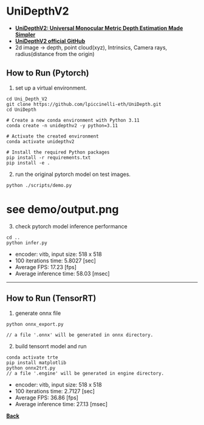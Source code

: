 # UniDepthV2
- **[UniDepthV2: Universal Monocular Metric Depth Estimation Made Simpler](https://arxiv.org/abs/2502.20110)**
- **[UniDepthV2 official GitHub](https://github.com/lpiccinelli-eth/UniDepth)**
- 2d image -> depth, point cloud(xyz), Intrinsics, Camera rays, radius(distance from the origin)

## How to Run (Pytorch)

1. set up a virtual environment.
```
cd Uni_Depth_V2
git clone https://github.com/lpiccinelli-eth/UniDepth.git
cd UniDepth

# Create a new conda environment with Python 3.11
conda create -n unidepthv2 -y python=3.11

# Activate the created environment
conda activate unidepthv2

# Install the required Python packages
pip install -r requirements.txt 
pip install -e .
```

2. run the original pytorch model on test images.
```
python ./scripts/demo.py
```
# see demo/output.png

3. check pytorch model inference performance
```
cd ..
python infer.py
```
- encoder: vitb, input size: 518 x 518 
- 100 iterations time: 5.8027 [sec]
- Average FPS: 17.23 [fps]
- Average inference time: 58.03 [msec]
--------------------------------------------------------------------

## How to Run (TensorRT)

1. generate onnx file

```
python onnx_export.py

// a file '.onnx' will be generated in onnx directory.
```

2. build tensorrt model and run

```
conda activate trte
pip install matplotlib
python onnx2trt.py
// a file '.engine' will be generated in engine directory.
```
- encoder: vitb, input size: 518 x 518 
- 100 iterations time: 2.7127 [sec]
- Average FPS: 36.86 [fps]
- Average inference time: 27.13 [msec]

**[Back](../README.md)** 